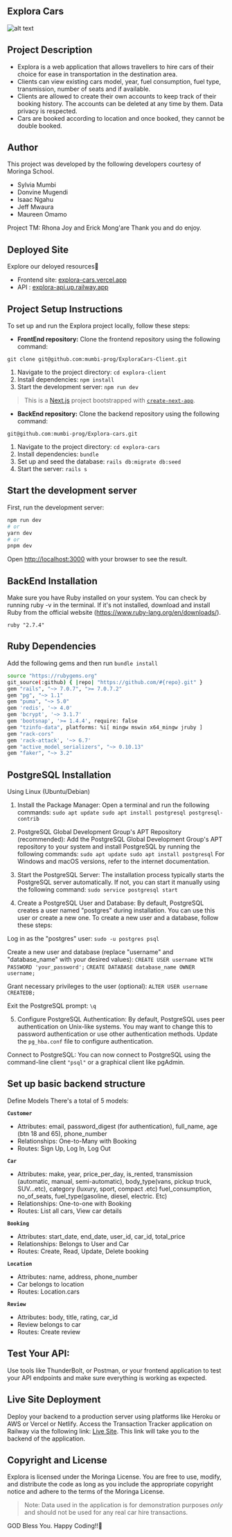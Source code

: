 ## Explora Cars
![alt text](https://github.com/mumbi-prog/ExploraCars-Client/blob/development/public/explora.jpeg?raw=true)
## Project Description

- Explora is a web application that allows travellers to hire cars of their choice for ease in transportation in the destination area. 
- Clients can view existing cars model, year, fuel consumption, fuel type, transmission, number of seats and if available. 
- Clients are allowed to create their own accounts to keep track of their booking history. The accounts can be deleted at any time by them. Data privacy is respected.
- Cars are booked according to location and once booked, they cannot be double booked.
  
## Author

This project was developed by the following developers courtesy of Moringa School.
- Sylvia Mumbi
- Donvine Mugendi
- Isaac Ngahu
- Jeff Mwaura
- Maureen Omamo 

Project TM: Rhona Joy and Erick Mong'are Thank you and do enjoy.

## Deployed Site
Explore our deloyed resources🚀 
- Frontend site: [explora-cars.vercel.app](https://explora-cars.vercel.app/)
- API : [explora-api.up.railway.app](https://explora-api.up.railway.app)

## Project Setup Instructions

To set up and run the Explora project locally, follow these steps:
- **FrontEnd repository:** Clone the frontend repository using the following command:
```
git clone git@github.com:mumbi-prog/ExploraCars-Client.git
```
1. Navigate to the project directory: `cd explora-client`
2. Install dependencies: `npm install`
3. Start the development server: `npm run dev`

> This is a [Next.js](https://nextjs.org/) project bootstrapped with [`create-next-app`](https://github.com/vercel/next.js/tree/canary/packages/create-next-app).
   
- **BackEnd repository:**  Clone the backend repository using the following command:
```
git@github.com:mumbi-prog/Explora-cars.git
```
1. Navigate to the project directory: `cd explora-cars`
2. Install dependencies: `bundle`
3. Set up and seed the database: `rails db:migrate db:seed`
4. Start the server: `rails s`

## Start the development server

First, run the development server:

```bash
npm run dev
# or
yarn dev
# or
pnpm dev
```

Open [http://localhost:3000](http://localhost:3000) with your browser to see the result.

## BackEnd Installation

Make sure you have Ruby installed on your system. You can check by running ruby -v in the terminal. If it's not installed, download and install Ruby from the official website (https://www.ruby-lang.org/en/downloads/).

`ruby "2.7.4"`

## Ruby Dependencies

Add the following gems and then run `bundle install`

```bash
source "https://rubygems.org"
git_source(:github) { |repo| "https://github.com/#{repo}.git" }
gem "rails", "~> 7.0.7", ">= 7.0.7.2"
gem "pg", "~> 1.1"
gem "puma", "~> 5.0"
gem 'redis', '~> 4.0'
gem 'bcrypt', '~> 3.1.7'
gem 'bootsnap', '>= 1.4.4', require: false
gem "tzinfo-data", platforms: %i[ mingw mswin x64_mingw jruby ]
gem "rack-cors"
gem 'rack-attack', '~> 6.7'
gem "active_model_serializers", "~> 0.10.13"
gem "faker", "~> 3.2"
```

## PostgreSQL Installation

Using Linux (Ubuntu/Debian)

1. Install the Package Manager: Open a terminal and run the following commands:
`sudo apt update sudo apt install postgresql postgresql-contrib`

2. PostgreSQL Global Development Group's APT Repository (recommended): Add the PostgreSQL Global Development Group's APT repository to your system and install PostgreSQL by running the following commands: `sudo apt update sudo apt install postgresql`
For Windows and macOS versions, refer to the internet documentation.

3. Start the PostgreSQL Server: The installation process typically starts the PostgreSQL server automatically. 
If not, you can start it manually using the following command: `sudo service postgresql start`

4. Create a PostgreSQL User and Database: By default, PostgreSQL creates a user named "postgres" during installation. 
You can use this user or create a new one. To create a new user and a database, follow these steps:

Log in as the "postgres" user: `sudo -u postgres psql`

Create a new user and database (replace "username" and "database_name" with your desired values): 
`CREATE USER username WITH PASSWORD 'your_password';`
`CREATE DATABASE database_name OWNER username;`

Grant necessary privileges to the user (optional): `ALTER USER username CREATEDB;`

Exit the PostgreSQL prompt: `\q`

5. Configure PostgreSQL Authentication: By default, PostgreSQL uses peer authentication on Unix-like systems. 
You may want to change this to password authentication or use other authentication methods. Update the `pg_hba.conf` file to configure authentication.

Connect to PostgreSQL: You can now connect to PostgreSQL using the command-line client `"psql"` or a graphical client like pgAdmin.

## Set up basic backend structure

Define Models
There's a total of 5 models:

**`Customer`**

- Attributes: email, password_digest (for authentication), full_name, age (btn 18 and 65), phone_number
- Relationships: One-to-Many with Booking
- Routes: Sign Up, Log In, Log Out

**`Car`**

- Attributes: make, year, price_per_day, is_rented, transmission (automatic, manual, semi-automatic), body_type(vans, pickup truck, SUV…etc), category (luxury, sport, compact .etc) fuel_consumption, no_of_seats, fuel_type(gasoline, diesel, electric. Etc)
- Relationships: One-to-one with Booking 
- Routes: List all cars, View car details

**`Booking`**

- Attributes: start_date, end_date, user_id, car_id, total_price
- Relationships: Belongs to User and Car
- Routes: Create, Read, Update, Delete booking

**`Location`**

- Attributes: name, address, phone_number
- Car belongs to location
- Routes: Location.cars

**`Review`**
- Attributes: body, title, rating, car_id
- Review belongs to car
- Routes: Create review

## Test Your API:

Use tools like ThunderBolt, or Postman, or your frontend application to test your API endpoints and make sure everything is working as expected.

## Live Site Deployment

Deploy your backend to a production server using platforms like Heroku or AWS or Vercel or Netlify.
Access the Transaction Tracker application on Railway via the following link: [Live Site](https://explora-cars-production.up.railway.app/customers). This link will take you to the backend of the application.

## Copyright and License

Explora is licensed under the Moringa License. 
You are free to use, modify, and distribute the code as long as you include the appropriate copyright notice and adhere to the terms of the Moringa License.

> Note: Data used in the application is for demonstration purposes *only* and should not be used for any real car hire transactions.

GOD Bless You. Happy Coding!!🤗
